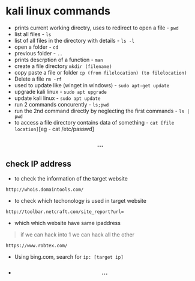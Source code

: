 
# kali linux commands

- prints current working directry, uses to redirect to open a file - `pwd`  
- list all files - `ls`
- list of all files in the directory with details - `ls -l`
- open a folder - `cd`
- previous folder - `..`  
- prints descrption of a function - `man`
- create a file directory `mkdir (filename)`
- copy paste a file or folder `cp (from filelocation) (to filelocation)`  
- Delete a file `rm -rf` 
- used to update like (winget in windows) - `sudo apt-get update` 
- upgrade kali linux - `sudo apt upgrade` 
- update kali linux - `sudo apt update`
- run 2 commands concurently -  `ls;pwd`
- run the 2nd command directly by neglecting the first commands - `ls | pwd `
- to access a file directory contains data of something - `cat [file location]`[eg - cat /etc/passwd]
<h3 align="center"> ... </h3>  

## check IP address


- to check the information of the target website  
```
http://whois.domaintools.com/
```
- to check which techonology is used in target website  
```
http://toolbar.netcraft.com/site_report?url=
```

- which which website have same ipaddress  

>if we can hack into 1 we can hack all the other

```
https://www.robtex.com/ 
```  
- Using bing.com, search for `ip: [target ip]`
- <h3 align="center"> ... </h3> 
